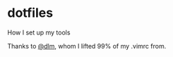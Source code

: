 # dotfiles
How I set up my tools

Thanks to [@dlm](https://github.com/dlm/), whom I lifted 99% of my .vimrc from.
